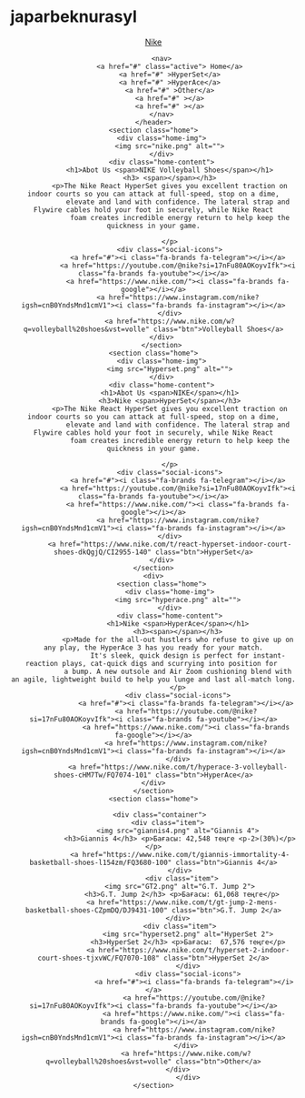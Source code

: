 # japarbeknurasyl
<!DOCTYPE html>
<html lang="en">
    
<head>
    <meta charset="UTF-8">
    <meta name="viewport" content="width=device-width, initial-scale=1.0">
    <link rel="stylesheet" href="https://cdnjs.cloudflare.com/ajax/libs/font-awesome/6.5.2/css/all.min.css">
    <link rel="stylesheet" href="style.css">
    <title>Nike Website</title>
</head>
<body>
    <header>
        <a href="#" class="logo">Nike</a>

        <nav>
            <a href="#" class="active"> Home</a>
            <a href="#" >HyperSet</a>
            <a href="#" >HyperAce</a>
            <a href="#" >Other</a>
            <a href="#" ></a>
            <a href="#" ></a>
        </nav>
    </header>
    <section class="home">
        <div class="home-img">
            <img src="nike.png" alt="">
        </div>
        <div class="home-content">
            <h1>Abot Us <span>NIKE Volleyball Shoes</span></h1>
            <h3> <span></span></h3>
            <p>The Nike React HyperSet gives you excellent traction on indoor courts so you can attack at full-speed, stop on a dime,
                elevate and land with confidence. The lateral strap and Flywire cables hold your foot in securely, while Nike React
                 foam creates incredible energy return to help keep the quickness in your game.

            </p>
            <div class="social-icons">
                <a href="#"><i class="fa-brands fa-telegram"></i></a>
                <a href="https://youtube.com/@nike?si=17nFu80AOKoyvIfk"><i class="fa-brands fa-youtube"></i></a>
                <a href="https://www.nike.com/"><i class="fa-brands fa-google"></i></a>
                <a href="https://www.instagram.com/nike?igsh=cnB0YndsMnd1cmV1"><i class="fa-brands fa-instagram"></i></a>
            </div>
            <a href="https://www.nike.com/w?q=volleyball%20shoes&vst=volle" class="btn">Volleyball Shoes</a>
        </div>
        </section>
    <section class="home">
        <div class="home-img">
            <img src="Hyperset.png" alt="">
        </div>
        <div class="home-content">
            <h1>Abot Us <span>NIKE</span></h1>
            <h3>Nike <span>HyperSet</span></h3>
            <p>The Nike React HyperSet gives you excellent traction on indoor courts so you can attack at full-speed, stop on a dime,
                elevate and land with confidence. The lateral strap and Flywire cables hold your foot in securely, while Nike React
                 foam creates incredible energy return to help keep the quickness in your game.

            </p>
            <div class="social-icons">
                <a href="#"><i class="fa-brands fa-telegram"></i></a>
                <a href="https://youtube.com/@nike?si=17nFu80AOKoyvIfk"><i class="fa-brands fa-youtube"></i></a>
                <a href="https://www.nike.com/"><i class="fa-brands fa-google"></i></a>
                <a href="https://www.instagram.com/nike?igsh=cnB0YndsMnd1cmV1"><i class="fa-brands fa-instagram"></i></a>
            </div>
            <a href="https://www.nike.com/t/react-hyperset-indoor-court-shoes-dkQgjQ/CI2955-140" class="btn">HyperSet</a>
        </div>
    </section>
    <div>
        <section class="home">
            <div class="home-img">
                <img src="hyperace.png" alt="">
            </div>
            <div class="home-content">
                <h1>Nike <span>HyperAce</span></h1>
                <h3><span></span></h3>
                <p>Made for the all-out hustlers who refuse to give up on any play, the HyperAce 3 has you ready for your match.
                     It's sleek, quick design is perfect for instant-reaction plays, cat-quick digs and scurrying into position for 
                a bump. A new outsole and Air Zoom cushioning blend with an agile, lightweight build to help you lunge and last all-match long.
                </p>
                <div class="social-icons">
                    <a href="#"><i class="fa-brands fa-telegram"></i></a>
                    <a href="https://youtube.com/@nike?si=17nFu80AOKoyvIfk"><i class="fa-brands fa-youtube"></i></a>
                    <a href="https://www.nike.com/"><i class="fa-brands fa-google"></i></a>
                    <a href="https://www.instagram.com/nike?igsh=cnB0YndsMnd1cmV1"><i class="fa-brands fa-instagram"></i></a>
                </div>
                <a href="https://www.nike.com/t/hyperace-3-volleyball-shoes-cHM7Tw/FQ7074-101" class="btn">HyperAce</a>
    </div>
    </section>
    <section class="home">
        
        <div class="container"> 
            <div class="item"> 
                <img src="giannis4.png" alt="Giannis 4">
                 <h3>Giannis 4</h3> <p>Бағасы: 42,548 теңге <p-2>(30%)</p></p>
                 <a href="https://www.nike.com/t/giannis-immortality-4-basketball-shoes-l154zm/FQ3680-100" class="btn">Giannis 4</a>
                 </div>
                  <div class="item">
                 <img src="GT2.png" alt="G.T. Jump 2">
                  <h3>G.T. Jump 2</h3> <p>Бағасы: 61,068 теңге</p>
                  <a href="https://www.nike.com/t/gt-jump-2-mens-basketball-shoes-CZpmDQ/DJ9431-100" class="btn">G.T. Jump 2</a>
                 </div> 
                 <div class="item">
                     <img src="hyperset2.png" alt="HyperSet 2">
                     <h3>HyperSet 2</h3> <p>Бағасы:  67,576 теңге</p>
                     <a href="https://www.nike.com/t/hyperset-2-indoor-court-shoes-tjxvWC/FQ7070-108" class="btn">HyperSet 2</a>
                     </div>
                     <div class="social-icons">
                        <a href="#"><i class="fa-brands fa-telegram"></i></a>
                        <a href="https://youtube.com/@nike?si=17nFu80AOKoyvIfk"><i class="fa-brands fa-youtube"></i></a>
                        <a href="https://www.nike.com/"><i class="fa-brands fa-google"></i></a>
                        <a href="https://www.instagram.com/nike?igsh=cnB0YndsMnd1cmV1"><i class="fa-brands fa-instagram"></i></a>
                    </div>
                    <a href="https://www.nike.com/w?q=volleyball%20shoes&vst=volle" class="btn">Other</a>
                </div>
                     </div>
    </section>
</body>
</html>
